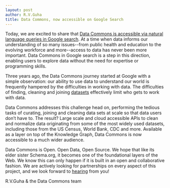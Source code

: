 ```yaml
---
layout: post
author: R.V.Guha
title: Data Commons, now accessible on Google Search
---
```


Today, we are excited to share that <a href="https://blog.google/products/search/search-on/">Data Commons is accessible via natural language queries in Google search</a>. At a time when data informs our understanding of so many issues--from public health and education to the evolving workforce and more--access to data has never been more important. Data Commons in Google search is a step in this direction, enabling users to explore data without the need for expertise or programming skills.    

Three years ago, the Data Commons journey started at Google with a simple observation: our ability to use data to understand our world is frequently hampered by the difficulties in working with data. The difficulties of finding, cleaning and joining <a href="https://datacommons.org/datasets">datasets</a> effectively limit who gets to work with data. 

Data Commons addresses this challenge head on, performing the tedious tasks of curating, joining and cleaning data sets at scale so that data users don’t have to. The result? Large scale and cloud accessible APIs to clean and normalize data originating from some of the most widely used datasets, including those from the US Census, World Bank, CDC and more. Available as a layer on top of the Knowledge Graph, Data Commons is now accessible to a much wider audience. 

Data Commons is Open. Open Data, Open Source. We hope that like its elder sister Schema.org, it becomes one of the foundational layers of the Web. We know this can only happen if it is built in an open and collaborative fashion. We are actively looking for partnerships on every aspect of this project, and we look forward to <a href="https://datacommons.org/feedback">hearing</a> from you!

R.V.Guha & the Data Commons team
